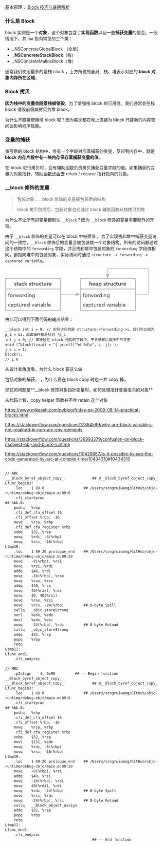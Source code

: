 基本原理： [Block 技巧与底层解析](<https://triplecc.github.io/2015/07/19/2015-08-27-blockji-qiao-yu-di-ceng-jie-xi/>)

### 什么是 Block

block 实例是一个**对象**，这个对象包含了**实现函数**以及一些**捕获变量**的信息，一般情况下，其 isa 指向常见的三个类：

- _NSConcreteGlobalBlock （全局）
- **_NSConcreteStackBlock**（栈）
- _NSConcreteMallocBlock（堆）

通常我们使用最多的是栈 block ，上方所说的全局、栈、堆表示对应的 **block 对象内存所在区域**。

### Block 拷贝

**因为栈中的变量会随着栈帧销毁**，为了增强栈 block 的可用性，我们通常会在栈 block 销毁前将其拷贝为堆 block。

 为什么不直接使用堆 block 呢？因为每次都在堆上直接为 block 开辟新的内存空间会影响程序性能。

### 变量的捕获

重写后的 block 结构中，会有一个字段对应着捕获的变量，反应到内存中，就是 **block 内存片段中有一块内存保存着捕获变量的值**。

在 block 进行拷贝时，会有辅助函数负责拷贝捕获变量字段的值，如果捕获的变量为对象指针，辅助函数还会去 retain / release 指针指向的对象。

### __block 修饰的变量

> 包装对象：__block 修饰的变量被包装后的结构
>
>  block 拷贝到堆后，包装对象也会通过 block 辅助函数从栈拷贝到堆

为什么不让所有的变量都默认 `__block`？因为 `__block` 修饰的变量需要额外的开销。

由于 `__block` 修饰的变量可以在 block 中被赋值 ，为了实现栈和堆中捕获变量访问的一致性，`__block` 修饰后的变量会被包装成一个对象结构。所有的访问都通过这个结构中的 `forwording` 字段，并且栈和堆中包装对象的 `forwording` 字段值相同，都指向堆中的包装对象，实际访问时通过 `structure -> forwording -> captured variable`。

![block___block_variable](https://github.com/tripleCC/tripleCC.github.io/raw/hexo/source/images/block___block_variable.png)

由此可以得到下面代码的输出结果：

```
__block int i = 0; // 实际访问的是 structure->forwording->i，我们可以视为 p_i = &i，后面操作都是针对 *p_i 
int j = 0; // 直接挂在 block 结构的字段中，不会感知后续栈中的变更
void (^block)(void) = ^{ printf("%d %d\n", i, j); };
j = i = 1;
block();
// 1 0
```





从设计者角度看，为什么 block 要这么做

包括对象的捕获， ，为什么要在 block copy 时也一并 copy 掉，



现在的问题是**__block 修饰对象指针变量时，如何处理指针变量指向的对象**

从代码上看，copy helper 函数并不会 retain 这个对象

<https://www.mikeash.com/pyblog/friday-qa-2009-08-14-practical-blocks.html>

<https://stackoverflow.com/questions/17384599/why-are-block-variables-not-retained-in-non-arc-environments>

<https://stackoverflow.com/questions/36993379/confusion-on-block-nsobject-obj-and-block-runtime>

<https://stackoverflow.com/questions/10429857/is-it-possible-to-see-the-code-generated-by-arc-at-compile-time/10434310#10434310>

```

// ARC
___Block_byref_object_copy_:            ## @__Block_byref_object_copy_
Lfunc_begin1:
	.loc	1 89 0                  ## /Users/songruiwang/GitHub/objc-runtime/debug-objc/main.m:89:0
	.cfi_startproc
## %bb.0:
	pushq	%rbp
	.cfi_def_cfa_offset 16
	.cfi_offset %rbp, -16
	movq	%rsp, %rbp
	.cfi_def_cfa_register %rbp
	subq	$32, %rsp
	movq	%rdi, -8(%rbp)
	movq	%rsi, -16(%rbp)
Ltmp10:
	.loc	1 89 20 prologue_end    ## /Users/songruiwang/GitHub/objc-runtime/debug-objc/main.m:89:20
	movq	-8(%rbp), %rsi
	movq	%rsi, %rdi
	addq	$40, %rdi
	movq	-16(%rbp), %rax
	movq	%rax, %rcx
	addq	$40, %rcx
	movq	40(%rax), %rax
	movq	$0, 40(%rsi)
	movq	%rax, %rsi
	movq	%rcx, -24(%rbp)         ## 8-byte Spill
	callq	_objc_storeStrong
	xorl	%edx, %edx
	movl	%edx, %esi
	movq	-24(%rbp), %rdi         ## 8-byte Reload
	callq	_objc_storeStrong
	addq	$32, %rsp
	popq	%rbp
	retq
Ltmp11:
Lfunc_end1:
	.cfi_endproc

// MRC
	.p2align	4, 0x90         ## -- Begin function __Block_byref_object_copy_
___Block_byref_object_copy_:            ## @__Block_byref_object_copy_
Lfunc_begin1:
	.loc	1 89 0                  ## /Users/songruiwang/GitHub/objc-runtime/debug-objc/main.m:89:0
	.cfi_startproc
## %bb.0:
	pushq	%rbp
	.cfi_def_cfa_offset 16
	.cfi_offset %rbp, -16
	movq	%rsp, %rbp
	.cfi_def_cfa_register %rbp
	subq	$32, %rsp
	movl	$131, %edx
	movq	%rdi, -8(%rbp)
	movq	%rsi, -16(%rbp)
Ltmp10:
	.loc	1 89 20 prologue_end    ## /Users/songruiwang/GitHub/objc-runtime/debug-objc/main.m:89:20
	movq	-8(%rbp), %rsi
	addq	$40, %rsi
	movq	-16(%rbp), %rdi
	movq	40(%rdi), %rdi
	movq	%rdi, -24(%rbp)         ## 8-byte Spill
	movq	%rsi, %rdi
	movq	-24(%rbp), %rsi         ## 8-byte Reload
	callq	__Block_object_assign
	addq	$32, %rsp
	popq	%rbp
	retq
Ltmp11:
Lfunc_end1:
	.cfi_endproc
                                        ## -- End function
```

